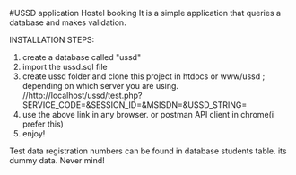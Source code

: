 #USSD  application Hostel booking 
It is a simple application that queries a database and makes validation.

INSTALLATION STEPS:
1. create a database called "ussd"
2. import the ussd.sql file
3. create ussd folder and clone this project in htdocs or www/ussd ; depending on which server you are using.
 //http://localhost/ussd/test.php?SERVICE_CODE=&SESSION_ID=&MSISDN=&USSD_STRING= 
4. use the above link in any browser. or postman API client in chrome(i prefer this)
5. enjoy!

Test data registration numbers can be found in database students table. its dummy data. Never mind!
